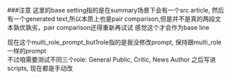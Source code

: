 ###注意
这里的base setting指的是在summary场景下会有一个src article, 然后有一个generated text,所以本质上也是pair
comparison,但是并不是真的两段文本孰优孰劣，pair comparison还得重新再试试 感觉这个才会作为base line

现在这个multi_role_prompt_but1role指的是我没修改prompt, 保持跟multi_role一样的prompt  
不过咱需要测试不同三个role: General Public, Critic, News Author
之后写进scripts, 现在都是手动改